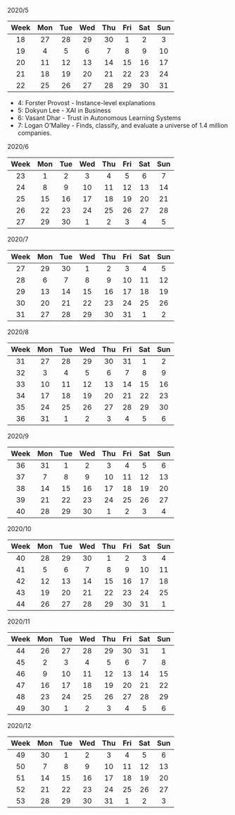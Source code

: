 2020/5

|Week|Mon|Tue|Wed|Thu|Fri|Sat|Sun|
|:-:|:-:|:-:|:-:|:-:|:-:|:-:|:-:|
|18|27|28|29|30|1|2|3|
|19|4|5|6|7|8|9|10|
|20|11|12|13|14|15|16|17|
|21|18|19|20|21|22|23|24|
|22|25|26|27|28|29|30|31|

* 4: Forster Provost - Instance-level explanations
* 5: Dokyun Lee - XAI in Business
* 6: Vasant Dhar - Trust in Autonomous Learning Systems
* 7: Logan O'Malley - Finds, classify, and evaluate a universe of 1.4 million companies.

2020/6

|Week|Mon|Tue|Wed|Thu|Fri|Sat|Sun|
|:-:|:-:|:-:|:-:|:-:|:-:|:-:|:-:|
|23|1|2|3|4|5|6|7|
|24|8|9|10|11|12|13|14|
|25|15|16|17|18|19|20|21|
|26|22|23|24|25|26|27|28|
|27|29|30|1|2|3|4|5|

2020/7

|Week|Mon|Tue|Wed|Thu|Fri|Sat|Sun|
|:-:|:-:|:-:|:-:|:-:|:-:|:-:|:-:|
|27|29|30|1|2|3|4|5|
|28|6|7|8|9|10|11|12|
|29|13|14|15|16|17|18|19|
|30|20|21|22|23|24|25|26|
|31|27|28|29|30|31|1|2|

2020/8

|Week|Mon|Tue|Wed|Thu|Fri|Sat|Sun|
|:-:|:-:|:-:|:-:|:-:|:-:|:-:|:-:|
|31|27|28|29|30|31|1|2|
|32|3|4|5|6|7|8|9|
|33|10|11|12|13|14|15|16|
|34|17|18|19|20|21|22|23|
|35|24|25|26|27|28|29|30|
|36|31|1|2|3|4|5|6|

2020/9

|Week|Mon|Tue|Wed|Thu|Fri|Sat|Sun|
|:-:|:-:|:-:|:-:|:-:|:-:|:-:|:-:|
|36|31|1|2|3|4|5|6|
|37|7|8|9|10|11|12|13|
|38|14|15|16|17|18|19|20|
|39|21|22|23|24|25|26|27|
|40|28|29|30|1|2|3|4|

2020/10

|Week|Mon|Tue|Wed|Thu|Fri|Sat|Sun|
|:-:|:-:|:-:|:-:|:-:|:-:|:-:|:-:|
|40|28|29|30|1|2|3|4|
|41|5|6|7|8|9|10|11|
|42|12|13|14|15|16|17|18|
|43|19|20|21|22|23|24|25|
|44|26|27|28|29|30|31|1|

2020/11

|Week|Mon|Tue|Wed|Thu|Fri|Sat|Sun|
|:-:|:-:|:-:|:-:|:-:|:-:|:-:|:-:|
|44|26|27|28|29|30|31|1|
|45|2|3|4|5|6|7|8|
|46|9|10|11|12|13|14|15|
|47|16|17|18|19|20|21|22|
|48|23|24|25|26|27|28|29|
|49|30|1|2|3|4|5|6|

2020/12

|Week|Mon|Tue|Wed|Thu|Fri|Sat|Sun|
|:-:|:-:|:-:|:-:|:-:|:-:|:-:|:-:|
|49|30|1|2|3|4|5|6|
|50|7|8|9|10|11|12|13|
|51|14|15|16|17|18|19|20|
|52|21|22|23|24|25|26|27|
|53|28|29|30|31|1|2|3|
